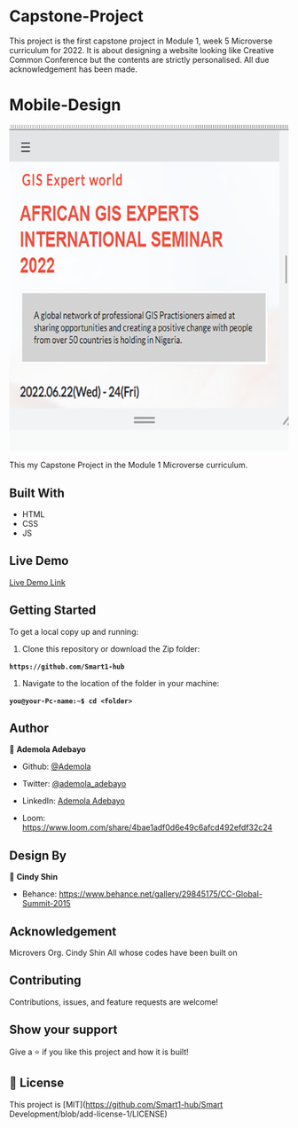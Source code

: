 # Capstone-Project
This project is the first capstone project in Module 1, week 5 Microverse curriculum for 2022. It is about designing a website looking like Creative Common Conference but the contents are strictly personalised. All due acknowledgement has been made.

# Mobile-Design

![screenshot](images/snapshot.png)

This my Capstone Project in the Module 1 Microverse curriculum.

## Built With

- HTML
- CSS
- JS

## Live Demo

[Live Demo Link](https://www.activegitpages)

## Getting Started

To get a local copy up and running:

1. Clone this repository or download the Zip folder:

**``https://github.com/Smart1-hub``**

1. Navigate to the location of the folder in your machine:

**``you@your-Pc-name:~$ cd <folder>``**

## Author

👤 **Ademola Adebayo**

- Github: [@Ademola](https://github.com/Smart1-hub)

- Twitter: [@ademola_adebayo](https://twitter.com/ademola_adebayo)

- LinkedIn: [Ademola Adebayo](https://www.linkedin.com/in/ademola-adebayo-81051578/)

- Loom: 
https://www.loom.com/share/4bae1adf0d6e49c6afcd492efdf32c24

## Design By

👤 **Cindy Shin**

- Behance: https://www.behance.net/gallery/29845175/CC-Global-Summit-2015

## Acknowledgement

Microvers Org.
Cindy Shin
All whose codes have been built on

## Contributing

Contributions, issues, and feature requests are welcome!

## Show your support

Give a ⭐ if you like this project and how it is built!

## 📝 License

This project is [MIT](https://github.com/Smart1-hub/Smart Development/blob/add-license-1/LICENSE)

